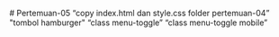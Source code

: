 # Pertemuan-05
“copy index.html dan style.css folder pertemuan-04”
"tombol hamburger"
“class menu-toggle”
“class menu-toggle mobile”